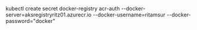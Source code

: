 kubectl create secret docker-registry acr-auth --docker-server=aksregistryritz01.azurecr.io --docker-username=ritamsur --docker-password="docker"

